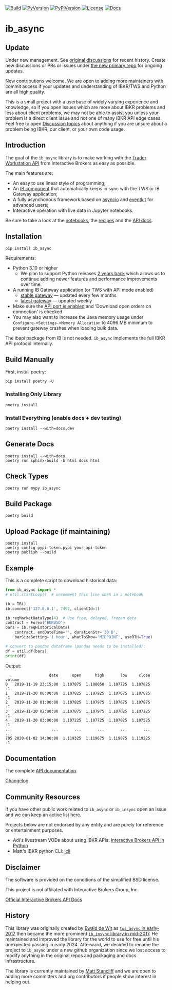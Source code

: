 [![Build](https://github.com/ib-api-reloaded/ib_async/actions/workflows/test.yml/badge.svg?branch=next)](https://github.com/ib-api-reloaded/ib_async/actions) [![PyVersion](https://img.shields.io/badge/python-3.10+-blue.svg)](#) <!-- [![Status](https://img.shields.io/badge/status-beta-green.svg)](#) --> [![PyPiVersion](https://img.shields.io/pypi/v/ib_async.svg)](https://pypi.python.org/pypi/ib_async) [![License](https://img.shields.io/badge/license-BSD-blue.svg)](#) <!-- [![Downloads](https://static.pepy.tech/badge/ib-insync)](https://pepy.tech/project/ib-insync) --> [![Docs](https://img.shields.io/badge/Documentation-green.svg)](https://ib-api-reloaded.github.io/ib_async/)

# ib_async

## Update

Under new management. See [original discussions](https://github.com/mattsta/ib_insync/discussions) for recent history. Create new discussions or PRs or issues under [the new primary repo](https://github.com/ib-api-reloaded/ib_async) for ongoing updates.

New contributions welcome. We are open to adding more maintainers with commit access if your updates and understanding of IBKR/TWS and Python are all high quality.

This is a small project with a userbase of widely varying experience and knowledge, so if you open issues which are more about IBKR problems and less about client problems, we may not be able to assist you unless your problem is a direct client issue and not one of many IBKR API edge cases. Feel free to open [Discussion topics](https://github.com/ib-api-reloaded/ib_async/discussions) about anything if you are unsure about a problem being IBKR, our client, or your own code usage.

## Introduction

The goal of the `ib_async` library is to make working with the
[Trader Workstation API](https://ibkrcampus.com/ibkr-api-page/twsapi-doc/)
from Interactive Brokers as easy as possible.

The main features are:

* An easy to use linear style of programming;
* An [IB component](https://ib-api-reloaded.github.io/ib_async/api.html#module-ib_async.ib)
  that automatically keeps in sync with the TWS or IB Gateway application;
* A fully asynchonous framework based on
  [asyncio](https://docs.python.org/3/library/asyncio.html)
  and
  [eventkit](https://github.com/erdewit/eventkit)
  for advanced users;
* Interactive operation with live data in Jupyter notebooks.

Be sure to take a look at the
[notebooks](https://ib-api-reloaded.github.io/ib_async/notebooks.html),
the [recipes](https://ib-api-reloaded.github.io/ib_async/recipes.html)
and the [API docs](https://ib-api-reloaded.github.io/ib_async/api.html).


## Installation

```
pip install ib_async
```

Requirements:

- Python 3.10 or higher
  - We plan to support Python releases [2 years back](https://devguide.python.org/versions/) which allows us to continue adding newer features and performance improvements over time.
- A running IB Gateway application (or TWS with API mode enabled)
    - [stable gateway](https://www.interactivebrokers.com/en/trading/ibgateway-stable.php) — updated every few months
    - [latest gateway](https://www.interactivebrokers.com/en/trading/ibgateway-latest.php) — updated weekly
- Make sure the [API port is enabled](https://ibkrcampus.com/ibkr-api-page/twsapi-doc/#tws-download) and 'Download open orders on connection' is checked.
- You may also want to increase the Java memory usage under `Configure->Settings->Memory Allocation` to 4096 MB minimum to prevent gateway crashes when loading bulk data.

The ibapi package from IB is not needed. `ib_async` implements the full IBKR API protocol internally.

## Build Manually

First, install poetry:

```
pip install poetry -U
```

### Installing Only Library

```
poetry install
```

### Install Everything (enable docs + dev testing)

```
poetry install --with=docs,dev
```

## Generate Docs

```
poetry install --with=docs
poetry run sphinx-build -b html docs html
```

## Check Types

```
poetry run mypy ib_async
```

## Build Package

```
poetry build
```

## Upload Package (if maintaining)

```
poetry install
poetry config pypi-token.pypi your-api-token
poetry publish --build
```

## Example

This is a complete script to download historical data:

```python
from ib_async import *
# util.startLoop()  # uncomment this line when in a notebook

ib = IB()
ib.connect('127.0.0.1', 7497, clientId=1)

ib.reqMarketDataType(4)  # Use free, delayed, frozen data
contract = Forex('EURUSD')
bars = ib.reqHistoricalData(
    contract, endDateTime='', durationStr='30 D',
    barSizeSetting='1 hour', whatToShow='MIDPOINT', useRTH=True)

# convert to pandas dataframe (pandas needs to be installed):
df = util.df(bars)
print(df)
```

Output:

```
                   date      open      high       low     close  volume
0   2019-11-19 23:15:00  1.107875  1.108050  1.107725  1.107825      -1
1   2019-11-20 00:00:00  1.107825  1.107925  1.107675  1.107825      -1
2   2019-11-20 01:00:00  1.107825  1.107975  1.107675  1.107875      -1
3   2019-11-20 02:00:00  1.107875  1.107975  1.107025  1.107225      -1
4   2019-11-20 03:00:00  1.107225  1.107725  1.107025  1.107525      -1
..                  ...       ...       ...       ...       ...     ...
705 2020-01-02 14:00:00  1.119325  1.119675  1.119075  1.119225      -1
```

## Documentation

The complete [API documentation](https://ib-api-reloaded.github.io/ib_async/api.html).

[Changelog](https://ib-api-reloaded.github.io/ib_async/changelog.html).

## Community Resources

If you have other public work related to `ib_async` or `ib_insync` open an issue and we can keep an active list here.

Projects below are not endorsed by any entity and are purely for reference or entertainment purposes.

- Adi's livestream VODs about using IBKR APIs: [Interactive Brokers API in Python](https://www.youtube.com/playlist?list=PLCZZtBmmgxn8CFKysCkcl-B1tqRgCCNIX)
- Matt's IBKR python CLI: [icli](http://github.com/mattsta/icli)

## Disclaimer

The software is provided on the conditions of the simplified BSD license.

This project is not affiliated with Interactive Brokers Group, Inc.

[Official Interactive Brokers API Docs](https://ibkrcampus.com/ibkr-api-page/twsapi-doc/)

## History

This library was originally created by [Ewald de Wit](https://github.com/erdewit) as [`tws_async` in early-2017](https://github.com/erdewit/tws_async) then became the more prominent [`ib_insync` library in mid-2017](https://github.com/erdewit/ib_insync). He maintained and improved the library for the world to use for free until his unexpected passing in early 2024. Afterward, we decided to rename the project to `ib_async` under a new github organization since we lost access to modify anything in the original repos and packaging and docs infrastructure.

The library is currently maintained by [Matt Stancliff](https://github.com/mattsta) and we are open to adding more committers and org contributors if people show interest in helping out.

